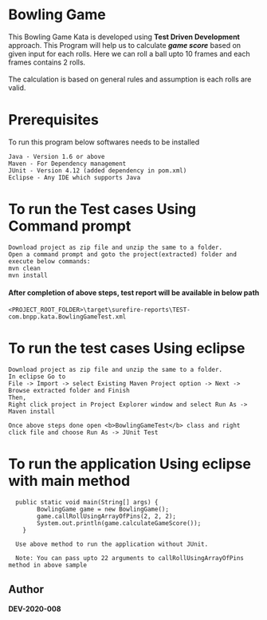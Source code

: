 # Bowling Game
This Bowling Game Kata is developed using <b>Test Driven Development</b> approach.
This Program will help us to calculate <i><b>game score</b></i> based on given input for each rolls. 
Here we can roll a ball upto 10 frames and each frames contains 2 rolls. <br> <br>
The calculation is based on general rules and assumption is each rolls are valid. 
# Prerequisites
To run this program below softwares needs to be installed
```
Java - Version 1.6 or above
Maven - For Dependency management
JUnit - Version 4.12 (added dependency in pom.xml)
Eclipse - Any IDE which supports Java
```

# To run the Test cases Using Command prompt
```
Download project as zip file and unzip the same to a folder. 
Open a command prompt and goto the project(extracted) folder and execute below commands:
mvn clean
mvn install
```
#### After completion of above steps, test report will be available in below path
```
<PROJECT_ROOT_FOLDER>\target\surefire-reports\TEST-com.bnpp.kata.BowlingGameTest.xml
```
# To run the test cases Using eclipse
```
Download project as zip file and unzip the same to a folder. 
In eclipse Go to 
File -> Import -> select Existing Maven Project option -> Next -> Browse extracted folder and Finish
Then,
Right click project in Project Explorer window and select Run As -> Maven install

Once above steps done open <b>BowlingGameTest</b> class and right click file and choose Run As -> JUnit Test
```
# To run the application Using eclipse with main method
```
  public static void main(String[] args) {
		BowlingGame game = new BowlingGame();
		game.callRollUsingArrayOfPins(2, 2, 2);
		System.out.println(game.calculateGameScore());
	}
  
  Use above method to run the application without JUnit. 
  
  Note: You can pass upto 22 arguments to callRollUsingArrayOfPins method in above sample
```
## Author
<b>DEV-2020-008</b>
